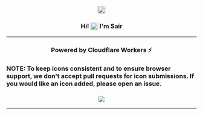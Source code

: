 <p align="center"><img align="center" width="20" src="https://media1.tenor.com/m/y0HnKKbCPAoAAAAC/duck-dancing-duck.gif"/></p>
<h3 align="center">Hi! <img align="center" width="20" src="https://media1.tenor.com/m/y0HnKKbCPAoAAAAC/duck-dancing-duck.gif"/> I'm Sair</h3>
<hr>

<h3 align="center">Powered by Cloudflare Workers ⚡</h3>

<h3>NOTE: To keep icons consistent and to ensure browser support, we don't accept pull requests for icon submissions. If you would like an icon added, please open an issue.<h3>

<p align="center"><img align="center" src="https://skillicons.dev/icons?i=js,html,css,java,spring"/></p>

---
